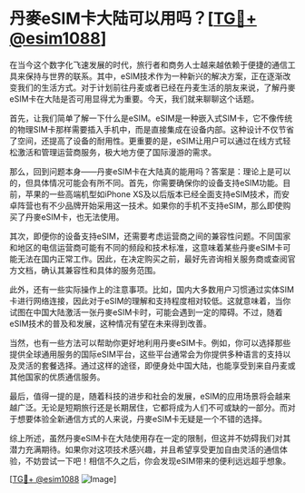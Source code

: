 # 丹麥eSIM卡大陆可以用吗？[[TG💪+ @esim1088](https://t.me/s/esim1088)]

在当今这个数字化飞速发展的时代，旅行者和商务人士越来越依赖于便捷的通信工具来保持与世界的联系。其中，eSIM技术作为一种新兴的解决方案，正在逐渐改变我们的生活方式。对于计划前往丹麦或者已经在丹麦生活的朋友来说，了解丹麥eSIM卡在大陆是否可用显得尤为重要。今天，我们就来聊聊这个话题。

首先，让我们简单了解一下什么是eSIM。eSIM是一种嵌入式SIM卡，它不像传统的物理SIM卡那样需要插入手机中，而是直接集成在设备内部。这种设计不仅节省了空间，还提高了设备的耐用性。更重要的是，eSIM让用户可以通过在线方式轻松激活和管理运营商服务，极大地方便了国际漫游的需求。

那么，回到问题本身——丹麥eSIM卡在大陆真的能用吗？答案是：理论上是可以的，但具体情况可能会有所不同。首先，你需要确保你的设备支持eSIM功能。目前，苹果的一些高端机型如iPhone XS及以后版本已经全面支持eSIM技术，而安卓阵营也有不少品牌开始采用这一技术。如果你的手机不支持eSIM，那么即使购买了丹麥eSIM卡，也无法使用。

其次，即便你的设备支持eSIM，还需要考虑运营商之间的兼容性问题。不同国家和地区的电信运营商可能有不同的频段和技术标准，这意味着某些丹麥eSIM卡可能无法在国内正常工作。因此，在决定购买之前，最好先咨询相关服务商或查阅官方文档，确认其兼容性和具体的服务范围。

此外，还有一些实际操作上的注意事项。比如，国内大多数用户习惯通过实体SIM卡进行网络连接，因此对于eSIM的理解和支持程度相对较低。这就意味着，当你试图在中国大陆激活一张丹麥eSIM卡时，可能会遇到一定的障碍。不过，随着eSIM技术的普及和发展，这种情况有望在未来得到改善。

当然，也有一些方法可以帮助你更好地利用丹麥eSIM卡。例如，你可以选择那些提供全球通用服务的国际eSIM平台，这些平台通常会为你提供多种语言的支持以及灵活的套餐选择。通过这样的途径，即便身处中国大陆，也能享受到来自丹麦或其他国家的优质通信服务。

最后，值得一提的是，随着科技的进步和社会的发展，eSIM的应用场景将会越来越广泛。无论是短期旅行还是长期居住，它都将成为人们不可或缺的一部分。而对于想要体验全新通信方式的人来说，丹麥eSIM卡无疑是一个不错的选择。

综上所述，虽然丹麥eSIM卡在大陆使用存在一定的限制，但这并不妨碍我们对其潜力充满期待。如果你对这项技术感兴趣，并且希望享受更加自由灵活的通信体验，不妨尝试一下吧！相信不久之后，你会发现eSIM带来的便利远远超乎想象。

[[TG💪+ @esim1088](https://t.me/s/esim1088) ![Image](https://i.postimg.cc/4NQfJmqS/Snipaste-2025-05-13-00-14-12.png)]